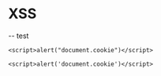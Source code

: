# XSS
--  test
```
<script>alert("document.cookie")</script>

<script>alert('document.cookie')</script>
```
